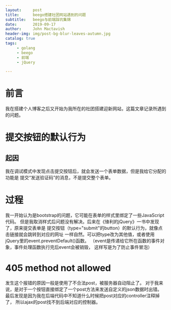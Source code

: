 ```yaml
---
layout:     post
title:      beego搭建社团网站遇到的问题
subtitle:   beego与前端踩坑集锦
date:       2019-09-17
author:     John Mactavish
header-img: img/post-bg-blur-leaves-autumn.jpg
catalog: true
tags:
     - golang
     - beego
     - 前端
     - jQuery

---
```

# 前言

我在搭建个人博客之后又开始为我所在的社团搭建迎新网站，这篇文章记录所遇到的问题。

# 提交按钮的默认行为
## 起因

我在调试模式中发现点击提交按钮后，就会发送一个表单数据，但是我给它分配的功能是
提交“发送验证码”的消息，不是提交整个表单。

# 过程

我一开始认为是bootstrap的问题，它可能在表单的样式里绑定了一些JavaScript代码。
但是我取消样式后问题没有解决。后来在《锋利的jQuery》一书中发现了，原来提交表单是
提交按钮（type="submit"的button）的默认行为，就像点击链接就会跳转到对应的网址
一样自然。可以把type改为其他值，或者使用jQuery里的event.preventDefault()函数。
（event是传递给它所在函数的事件对象，事件处理函数执行完后event会被销毁，
这样写是为了防止事件冒泡）

# 405 method not allowed

发生这个报错的原因一般是使用了不合法post，被服务器自动阻止了。
对于我来说，是对于一个按钮直接绑定了一个post方法来发送自定义的json数据时出错。
最后发现是因为我在后端代码中不知道什么时候把post对应的controller注释掉了，
所以ajax的post找不到后端对应的控制器。